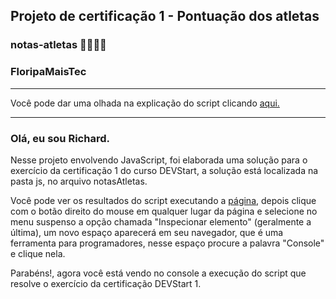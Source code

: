 ## Projeto de certificação 1 - Pontuação dos atletas 
### notas-atletas 👟💪🏃‍️🏃‍
### FloripaMaisTec 
----
Você pode dar uma olhada na explicação do script clicando [aqui.](https://notas-atletas.vercel.app)

-------
### Olá, eu sou Richard.

Nesse projeto envolvendo JavaScript, foi elaborada uma solução para o exercício da certificação 1 do curso DEVStart, a solução está localizada na pasta js, no arquivo notasAtletas.

Você pode ver os resultados do script executando a [página](https://notas-atletas.vercel.app), depois clique com o botão direito do mouse em qualquer lugar da página e selecione no menu suspenso a opção chamada "Inspecionar elemento" (geralmente a última), um novo espaço aparecerá em seu navegador, que é uma ferramenta para programadores, nesse espaço procure a palavra "Console" e clique nela.

Parabéns!, agora você está vendo no console a execução do script que resolve o exercício da certificação DEVStart 1.